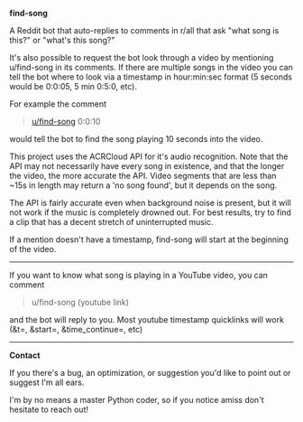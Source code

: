 **find-song**

A Reddit bot that auto-replies to comments in r/all that ask "what song is this?" or "what's this song?"

It's also possible to request the bot look through a video by mentioning u/find-song in its comments. 
If there are multiple songs in the video you can tell the bot where to look via a timestamp in hour:min:sec format (5 seconds would be 0:0:05, 5 min 0:5:0, etc). 

For example the comment 
>[u/find-song](https://www.reddit.com/user/find-song) 0:0:10

would tell the bot to find the song playing 10 seconds into the video.

This project uses the ACRCloud API for it's audio recognition. Note that the API may not necessarily have every song in existence, and that the longer the video, the more accurate the API. Video segments that are less than ~15s in length may return a 'no song found', but it depends on the song.

The API is fairly accurate even when background noise is present, but it will not work if the music is completely drowned out. For best results, try to find a clip that has a decent stretch of uninterrupted music.

If a mention doesn't have a timestamp, find-song will start at the beginning of the video.

******

If you want to know what song is playing in a YouTube video, you can comment 
>u/find-song (youtube link)

and the bot will reply to you. Most youtube timestamp quicklinks will work (&t=, &start=, &time_continue=, etc)

******

**Contact**

If you there's a bug, an optimization, or suggestion you'd like to point out or suggest I'm all ears.

I'm by no means a master Python coder, so if you notice amiss don't hesitate to reach out!
